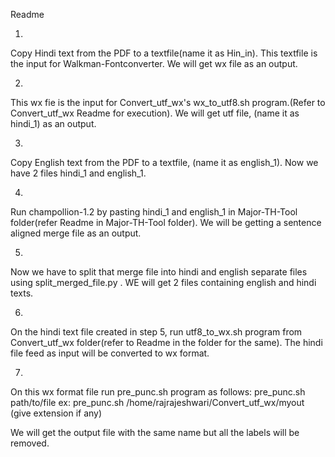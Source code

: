 

Readme

1.
Copy Hindi text from the PDF to a textfile(name it as Hin_in). This textfile is the input for Walkman-Fontconverter.
We will get wx file as an output.

2.
This wx fie is the input for Convert_utf_wx's wx_to_utf8.sh program.(Refer to Convert_utf_wx Readme for execution).
We will get utf file, (name it as hindi_1) as an output.

3.
Copy English text from the PDF to a textfile, (name it as english_1).
Now we have 2 files hindi_1 and english_1.

4.
Run champollion-1.2 by pasting hindi_1 and english_1 in Major-TH-Tool folder(refer Readme in Major-TH-Tool folder).
We will be getting a sentence aligned merge file as an output.

5.
Now we have to split that merge file into hindi and english separate files using split_merged_file.py .
WE will get 2 files containing english and hindi texts.

6.
On the hindi text file created in step 5, run utf8_to_wx.sh program from Convert_utf_wx folder(refer to Readme in the folder for the same).
The hindi file feed as input will be converted to wx format.

7.
On this wx format file run pre_punc.sh program as follows:
pre_punc.sh path/to/file
ex: pre_punc.sh /home/rajrajeshwari/Convert_utf_wx/myout (give extension if any)

We will get the output file with the same name but all the labels will be removed.



 



